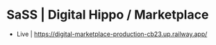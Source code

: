 # SaSS | Digital Hippo / Marketplace
- Live | https://digital-marketplace-production-cb23.up.railway.app/
